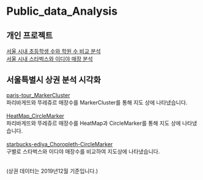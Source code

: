 # Public_data_Analysis
## 개인 프로젝트
[서울 시내 초등학생 수와 학원 수 비교 분석](https://pmjuu.github.io/Public_data_Analysis/students_academies_analysis.html)   
[서울 시내 스타벅스와 이디야 매장 분석](https://pmjuu.github.io/Public_data_Analysis/starbucks_ediya_analysis.html)

## 서울특별시 상권 분석 시각화
[paris-tour_MarkerCluster](https://pmjuu.github.io/Public_data_Analysis/paris-tour_MarkerCluster.html)   
파리바게뜨와 뚜레쥬르 매장수를 MarkerCluster를 통해 지도 상에 나타냈습니다.
<br><br>
[HeatMap_CircleMarker](https://pmjuu.github.io/Public_data_Analysis/HeatMap_CircleMarker.html)   
파리바게뜨와 뚜레쥬르 매장수를 HeatMap과 CircleMarker를 통해 지도 상에 나타냈습니다.
<br><br>
[starbucks-ediya_Choropleth-CircleMarker](https://pmjuu.github.io/Public_data_Analysis/starbucks-ediya_Choropleth-CircleMarker.html)   
구별로 스타벅스와 이디야 매장수를 비교하여 지도상에 나타냈습니다.
<br><br>

(상권 데이터는 2019년12월 기준입니다.)
